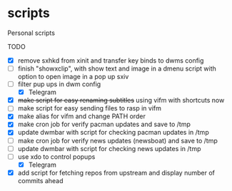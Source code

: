 # scripts
Personal scripts

TODO

- [x] remove sxhkd from xinit and transfer key binds to dwms config
- [ ] finish "showxclip", with show text and image in a dmenu script with option to
open image in a pop up sxiv
- [ ] filter pup ups in dwm config
  - [x] Telegram
- [x] ~~make script for easy renaming subtitles~~ using vifm with shortcuts now
- [ ] make script for easy sending files to rasp in vifm
- [x] make alias for vifm and change PATH order
- [x] make cron job for verify pacman updates and save to /tmp
- [x] update dwmbar with script for checking pacman updates in /tmp
- [ ] make cron job for verify news updates (newsboat) and save to /tmp
- [ ] update dwmbar with script for checking news updates in /tmp
- [ ] use xdo to control popups
  - [x] Telegram
- [x] add script for fetching repos from upstream and display number of commits ahead
